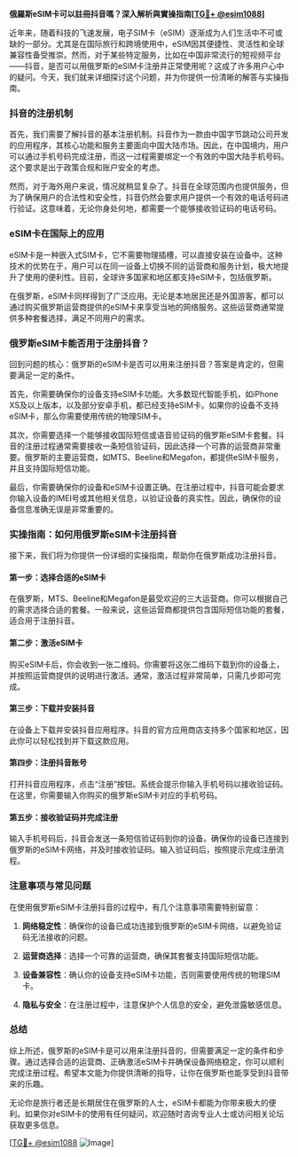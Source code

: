 **俄羅斯eSIM卡可以註冊抖音嗎？深入解析與實操指南[[TG💪+ @esim1088](https://t.me/s/esim1088)]**

近年来，随着科技的飞速发展，电子SIM卡（eSIM）逐渐成为人们生活中不可或缺的一部分。尤其是在国际旅行和跨境使用中，eSIM因其便捷性、灵活性和全球兼容性备受推崇。然而，对于某些特定服务，比如在中国非常流行的短视频平台——抖音，是否可以用俄罗斯的eSIM卡注册并正常使用呢？这成了许多用户心中的疑问。今天，我们就来详细探讨这个问题，并为你提供一份清晰的解答与实操指南。

### 抖音的注册机制

首先，我们需要了解抖音的基本注册机制。抖音作为一款由中国字节跳动公司开发的应用程序，其核心功能和服务主要面向中国大陆市场。因此，在中国境内，用户可以通过手机号码完成注册，而这一过程需要绑定一个有效的中国大陆手机号码。这个要求是出于政策合规和账户安全的考虑。

然而，对于海外用户来说，情况就稍显复杂了。抖音在全球范围内也提供服务，但为了确保用户的合法性和安全性，抖音仍然会要求用户提供一个有效的电话号码进行验证。这意味着，无论你身处何地，都需要一个能够接收验证码的电话号码。

### eSIM卡在国际上的应用

eSIM卡是一种嵌入式SIM卡，它不需要物理插槽，可以直接安装在设备中。这种技术的优势在于，用户可以在同一设备上切换不同的运营商和服务计划，极大地提升了使用的便利性。目前，全球许多国家和地区都支持eSIM卡，包括俄罗斯。

在俄罗斯，eSIM卡同样得到了广泛应用。无论是本地居民还是外国游客，都可以通过购买俄罗斯运营商提供的eSIM卡来享受当地的网络服务。这些运营商通常提供多种套餐选择，满足不同用户的需求。

### 俄罗斯eSIM卡能否用于注册抖音？

回到问题的核心：俄罗斯的eSIM卡是否可以用来注册抖音？答案是肯定的，但需要满足一定的条件。

首先，你需要确保你的设备支持eSIM卡功能。大多数现代智能手机，如iPhone XS及以上版本，以及部分安卓手机，都已经支持eSIM卡。如果你的设备不支持eSIM卡，那么你需要使用传统的物理SIM卡。

其次，你需要选择一个能够接收国际短信或语音验证码的俄罗斯eSIM卡套餐。抖音的注册过程通常需要接收一条短信验证码，因此选择一个可靠的运营商非常重要。俄罗斯的主要运营商，如MTS、Beeline和Megafon，都提供eSIM卡服务，并且支持国际短信功能。

最后，你需要确保你的设备和eSIM卡设置正确。在注册过程中，抖音可能会要求你输入设备的IMEI号或其他相关信息，以验证设备的真实性。因此，确保你的设备信息准确无误是非常重要的。

### 实操指南：如何用俄罗斯eSIM卡注册抖音

接下来，我们将为你提供一份详细的实操指南，帮助你在俄罗斯成功注册抖音。

#### 第一步：选择合适的eSIM卡

在俄罗斯，MTS、Beeline和Megafon是最受欢迎的三大运营商。你可以根据自己的需求选择合适的套餐。一般来说，这些运营商都提供包含国际短信功能的套餐，适合用于注册抖音。

#### 第二步：激活eSIM卡

购买eSIM卡后，你会收到一张二维码。你需要将这张二维码下载到你的设备上，并按照运营商提供的说明进行激活。通常，激活过程非常简单，只需几步即可完成。

#### 第三步：下载并安装抖音

在设备上下载并安装抖音应用程序。抖音的官方应用商店支持多个国家和地区，因此你可以轻松找到并下载这款应用。

#### 第四步：注册抖音账号

打开抖音应用程序，点击“注册”按钮。系统会提示你输入手机号码以接收验证码。在这里，你需要输入你购买的俄罗斯eSIM卡对应的手机号码。

#### 第五步：接收验证码并完成注册

输入手机号码后，抖音会发送一条短信验证码到你的设备。确保你的设备已连接到俄罗斯的eSIM卡网络，并及时接收验证码。输入验证码后，按照提示完成注册流程。

### 注意事项与常见问题

在使用俄罗斯eSIM卡注册抖音的过程中，有几个注意事项需要特别留意：

1. **网络稳定性**：确保你的设备已成功连接到俄罗斯的eSIM卡网络，以避免验证码无法接收的问题。
   
2. **运营商选择**：选择一个可靠的运营商，确保其套餐支持国际短信功能。

3. **设备兼容性**：确认你的设备支持eSIM卡功能，否则需要使用传统的物理SIM卡。

4. **隐私与安全**：在注册过程中，注意保护个人信息的安全，避免泄露敏感信息。

### 总结

综上所述，俄罗斯的eSIM卡是可以用来注册抖音的，但需要满足一定的条件和步骤。通过选择合适的运营商、正确激活eSIM卡并确保设备网络稳定，你可以顺利完成注册过程。希望本文能为你提供清晰的指导，让你在俄罗斯也能享受到抖音带来的乐趣。

无论你是旅行者还是长期居住在俄罗斯的人士，eSIM卡都能为你带来极大的便利。如果你对eSIM卡的使用有任何疑问，欢迎随时咨询专业人士或访问相关论坛获取更多信息。

[[TG💪+ @esim1088](https://t.me/s/esim1088) ![Image](https://i.postimg.cc/4NQfJmqS/Snipaste-2025-05-13-00-14-12.png)]